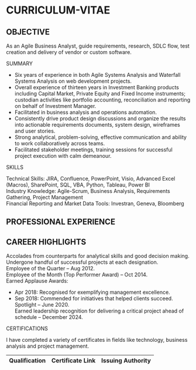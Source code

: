# CURRICULUM-VITAE
OBJECTIVE
---------
As an Agile Business Analyst, guide requirements, research, SDLC flow, test creation and delivery of vendor or custom software.

SUMMARY

- Six years of experience in both Agile Systems Analysis and Waterfall Systems Analysis on web development projects.
-	Overall experience of thirteen years in Investment Banking products including Capital Market, Private Equity and Fixed Income instruments; custodian activities like portfolio accounting, reconciliation and reporting on behalf of Investment Manager.
-	Facilitated in business analysis and operations automation.
-	Consistently drive product design discussions and organize the results into actionable requirements documents, system design, wireframes and user stories.
-	Strong analytical, problem-solving, effective communication and ability to work collaboratively across teams.
-	Facilitated stakeholder meetings, training sessions for successful project execution with calm demeanour.

SKILLS

Technical Skills: JIRA, Confluence, PowerPoint, Visio, Advanced Excel (Macros), SharePoint, SQL, VBA, Python, Tableau, Power BI<br>
Industry Knowledge: Agile-Scrum, Business Analysis, Requirements Gathering, Project Management<br>
Financial Reporting and Market Data Tools: Investran, Geneva, Bloomberg

PROFESSIONAL EXPERIENCE
-----------------------
CAREER HIGHLIGHTS
-----------------
Accolades from counterparts for analytical skills and good decision making. Undergone handful of successful projects at each designation.<br>
Employee of the Quarter – Aug 2012.<br>
Employee of the Month (Top Performer Award) – Oct 2014.<br>
Earned Applause Awards:<br>
-	Apr 2018: Recognised for exemplifying management excellence.<br>
-	Sep 2018: Commended for initiatives that helped clients succeed.<br>
Spotlight – June 2020.<br>
Earned leadership recognition for delivering a critical project ahead of schedule – December 2024.<br>

CERTIFICATIONS

I have completed a variety of certificates in fields like technology, business analysis and project management.

| Qualification | Certificate Link | Issuing Authority |
|---------------|------------------|-------------------|
